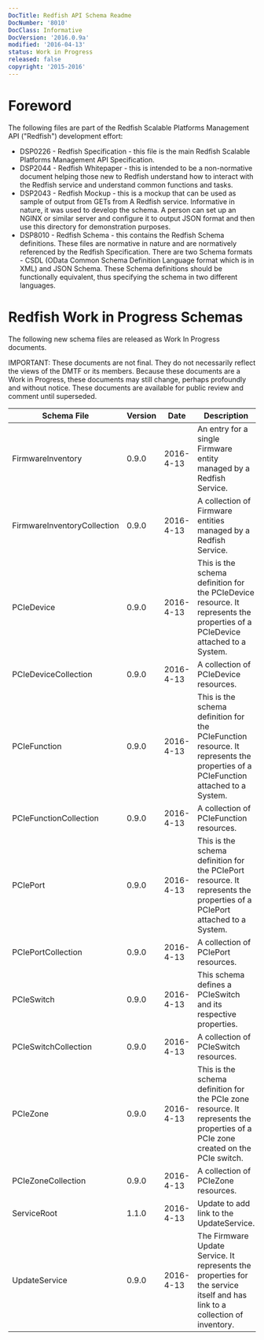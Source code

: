 ```yaml
---
DocTitle: Redfish API Schema Readme
DocNumber: '8010'
DocClass: Informative
DocVersion: '2016.0.9a'
modified: '2016-04-13'
status: Work in Progress
released: false
copyright: '2015-2016'
---
```

# Foreword

The following files are part of the Redfish Scalable Platforms Management API ("Redfish") development effort:

* DSP0226 - Redfish Specification - this file is the main Redfish Scalable Platforms Management API Specification.
* DSP2044 - Redfish Whitepaper - this is intended to be a non-normative document helping those new to Redfish understand how to interact with the Redfish service and understand common functions and tasks.
* DSP2043 - Redfish Mockup - this is a mockup that can be used as sample of output from GETs from A Redfish service.  Informative in nature, it was used to develop the schema.  A person can set up an NGINX or similar server and configure it to output JSON format and then use this directory for demonstration purposes.
* DSP8010 - Redfish Schema - this contains the Redfish Schema definitions.  These files are normative in nature and are normatively referenced by the Redfish Specification.  There are two Schema formats - CSDL (OData Common Schema Definition Language format which is in XML) and JSON Schema.  These Schema definitions should be functionally equivalent, thus specifying the schema in two different languages.

# Redfish Work in Progress Schemas

The following new schema files are released as Work In Progress documents. 

IMPORTANT: These documents are not final. They do not necessarily reflect the views of the DMTF or its members. Because these documents are a Work in Progress, these documents may still change, perhaps profoundly and without notice. These documents are available for public review and comment until superseded.


| Schema File | Version | Date      | Description     |
| ---         | ---     | ---       | ---             |
| FirmwareInventory  | 0.9.0  | 2016-4-13 | An entry for a single Firmware entity managed by a Redfish Service. |
| FirmwareInventoryCollection  | 0.9.0  | 2016-4-13 | A collection of Firmware entities managed by a Redfish Service. |
| PCIeDevice  | 0.9.0  | 2016-4-13 | This is the schema definition for the PCIeDevice resource.  It represents the properties of a PCIeDevice attached to a System. |
| PCIeDeviceCollection  | 0.9.0  | 2016-4-13 | A collection of PCIeDevice resources. |
| PCIeFunction  | 0.9.0  | 2016-4-13 | This is the schema definition for the PCIeFunction resource.  It represents the properties of a PCIeFunction attached to a System. |
| PCIeFunctionCollection | 0.9.0  | 2016-4-13 | A collection of PCIeFunction resources. |
| PCIePort  | 0.9.0  | 2016-4-13 | This is the schema definition for the PCIePort resource.  It represents the properties of a PCIePort attached to a System.|
| PCIePortCollection  | 0.9.0  | 2016-4-13 | A collection of PCIePort resources. |
| PCIeSwitch  | 0.9.0  | 2016-4-13 |This schema defines a PCIeSwitch and its respective properties. |
| PCIeSwitchCollection | 0.9.0  | 2016-4-13 | A collection of PCIeSwitch resources.|
| PCIeZone  | 0.9.0  | 2016-4-13 | This is the schema definition for the PCIe zone resource. It represents the properties of a PCIe zone created on the PCIe switch.|
| PCIeZoneCollection  | 0.9.0  | 2016-4-13 | A collection of PCIeZone resources. |
| ServiceRoot  | 1.1.0  | 2016-4-13 | Update to add link to the UpdateService. |
| UpdateService  | 0.9.0  | 2016-4-13 | The Firmware Update Service. It represents the properties for the service itself and has link to a collection of inventory. |
